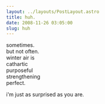 ```yaml
---
layout: ../layouts/PostLayout.astro
title: huh.
date: 2008-11-26 03:05:00
slug: huh
---
```


sometimes.  
but not often.  
winter air is  
cathartic  
purposeful  
strengthening  
perfect.  
  
i'm just as surprised as you are.